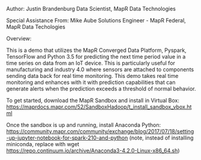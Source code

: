 Author: 
Justin Brandenburg 
Data Scientist, MapR Data Technologies

Special Assistance From: 
Mike Aube 
Solutions Engineer - MapR Federal, MapR Data Techologies

Overview:

This is a demo that utilizes the MapR Converged Data Platform, Pyspark, TensorFlow and Python 3.5 for predicting the next time period value in a time series on data from an IoT device.  This is particularly useful for manufacturing and industry 4.0 where sensors are attached to components sending data back for real time monitoring.  This demo takes real time monitoring and enhances with it with prediction capabilities that can generate alerts when the prediction exceeds a threshold of normal behavior. 

To get started, download the MapR Sandbox and install in Virtual Box:
https://maprdocs.mapr.com/52/SandboxHadoop/t_install_sandbox_vbox.html

Once the sandbox is up and running, install Anaconda Python:
https://community.mapr.com/community/exchange/blog/2017/07/18/setting-up-jupyter-notebook-for-spark-210-and-python
(note, instead of installing miniconda, replace with
wget https://repo.continuum.io/archive/Anaconda3-4.2.0-Linux-x86_64.sh)

